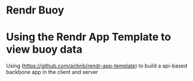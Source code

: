 # Rendr Buoy
# Using the Rendr App Template to view buoy data

Using (https://github.com/airbnb/rendr-app-template) to build a api-based backbone app in the client and server
